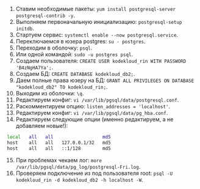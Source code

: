 1. Ставим необходимые пакеты: `yum install postgresql-server postgresql-contrib -y`.
2. Выполняем первоначальную инициализацию: `postgresql-setup initdb`.
3. Стартуем сервис: `systemctl enable --now postgresql.service`.
4. Переключаемся в юзера postgres: `su - postgres`.
5. Переходим в оболочку: `psql`.
6. Или одной командой: `sudo -u postgres psql`.
7. Создаем пользователя: `CREATE USER kodekloud_rin WITH PASSWORD 'B4zNgHA7Ya';`.
8. Создаем БД: `CREATE DATABASE kodekloud_db2;`.
9. Даем полные права юзеру на БД: `GRANT ALL PRIVILEGES ON DATABASE "kodekloud_db2" TO kodekloud_rin;`.
10. Выходим из оболочки: `\q`.
11. Редактируем конфиг: `vi /var/lib/pgsql/data/postgresql.conf`.
12. Раскомментируем опцию: `listen_addresses = 'localhost'`.
13. Редактируем конфиг: `vi /var/lib/pgsql/data/pg_hba.conf`.
14. Редактируем следующие опции (именно редактируем, а не добавляем новые!):
```bash
local   all   all                  md5
host    all   all   127.0.0.1/32   md5
host    all   all   ::1/128        md5
```
15. При проблемах чекаем лог: `more /var/lib/pgsql/data/pg_log/postgresql-Fri.log`.
16. Проверяем подключение из под пользователя root: `psql -U kodekloud_rin -d kodekloud_db2 -h localhost -W`.
